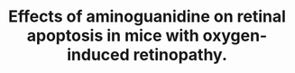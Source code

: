 ---
layout: page
title: " Effects of aminoguanidine on retinal apoptosis in mice with oxygen-induced retinopathy."
breadcrumb: true
categories:
    - publication
## publication related information
pub:
    authors: " An-Jie Du, Bing Ren, Xiao-Wei Gao, Lei Yang, Yan Fu,  Xu-Dong Zhao"
    journal: " International journal of ophthalmology"
    date: 2013
    doi:  10.3980/j.issn.2222-3959.2013.04.05
    volume:  6
    pages:  436--441
    number:  4
    abstract: " AIM: To explore the protective effects of aminoguanidine (AG) on retinal apoptosis in mice with oxygen-induced retinopathy (OIR). METHODS: A total of 80 C57BL/6J mice, aged 7 days, were randomly divided into four groups: normal, high  oxygen, high oxygen saline and high oxygen treated with AG. In the normal group,  mice were housed in normoxic conditions from postnatal day P7 to P17. Mice in the other 3 groups were placed under hyperoxic conditions (75+/-2%O2) in an oxygen-regulated chamber for 5 days and subsequently placed in normoxic conditions for 5 days. Mice in the AG group were treated once daily, from P12 to  P17, with AG hemisulfate (100mg/kg body weight, intraperitoneally) dissolved in physiological saline. An equivalent amount of 0.9% physiological saline was administered, as above, to mice in the high oxygen saline group. Ten mice were randomly selected from each group on P14 and on P17, euthanized and the retinas examined. Apoptotic cells in the retina were detected using the terminal-deoxynucleoitidyl transferase mediated nick end labeling (TUNEL) method. The expression of nitric oxide synthase (iNOS) in the retina was detected by immunohistochemistry and changes in rod cells were observed using electron microscopy. RESULTS: TUNEL-positive cells and iNOS immunoreactive neurons were present in the inner nuclear and ganglion cell retinal layers of mice in the high oxygen group. The number of TUNEL-positive cells was significantly greater in the high oxygen group compared with the normal group (t"
---